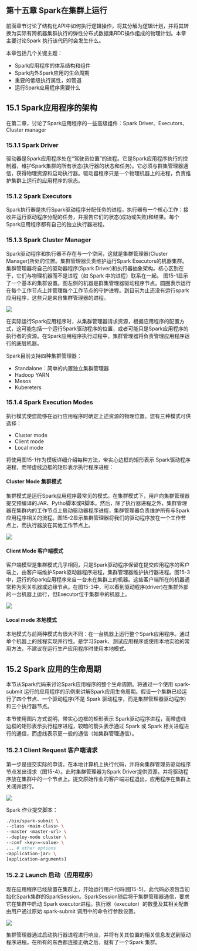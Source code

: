 ## 第十五章 Spark在集群上运行

前面章节讨论了结构化API中如何执行逻辑操作，将其分解为逻辑计划，并将其转换为实际有跨机器集群执行的弹性分布式数据集RDD操作组成的物理计划。本章主要讨论Spark 执行该代码时会发生什么。

本章包括几个关键主题：

- Spark应用程序的体系结构和组件
- Spark内外Spark应用的生命周期
- 重要的低级执行属性，如管道
- 运行Spark应用程序需要什么

## 15.1 Spark应用程序的架构

在第二章，讨论了Spark应用程序的一些高级组件：Spark Driver、Executors、Cluster manager

### 15.1.1 Spark Driver

驱动器是Spark应用程序处在“驾驶员位置”的进程。它是Spark应用程序执行的控制器，维护Spark集群的所有状态(执行器的状态和任务)。它必须与群集管理器通信，获得物理资源和启动执行器。驱动器程序只是一个物理机器上的进程，负责维护集群上运行的应用程序的状态。

### 15.1.2 Spark Executors

Spark执行器是执行Spark驱动程序分配任务的进程，执行器有一个核心工作：接收并运行驱动程序分配的任务，并报告它们的状态(成功或失败)和结果。每个Spark应用程序都有自己的独立执行器进程。

### 15.1.3 Spark Cluster Manager

Spark驱动程序和执行器不存在与一个空间，这就是集群管理器(Cluster Manager)所处的位置。集群管理器负责维护运行Spark Executors的机器集群。集群管理器将自己的驱动器程序(Spark Driver)和执行器抽象架构。核心区别在于，它们与物理机器而不是进程（如 Spark 中的进程）联系在一起。 图15-1显示了一个基本的集群设置。图左侧的机器是群集管理器驱动程序节点。圆圈表示运行在每个工作节点上并管理每个工作节点的守护进程。到目前为止还没有运行spark应用程序，这些只是来自集群管理器的进程。

![](./img/15-1.jpg)

在实际运行Spark应用程序时，从集群管理器请求资源，根据应用程序的配置方式，这可能包括一个运行Spark驱动程序的位置，或者可能只是Spark应用程序的执行者的资源。在Spark应用程序执行过程中，集群管理器将负责管理应用程序运行的底层机器。

Spark目前支持四种集群管理器：

- Standalone：简单的内置独立集群管理器
- Hadoop YARN
- Mesos
- Kubereters

### 15.1.4 Spark Execution Modes

执行模式使您能够在运行应用程序时确定上述资源的物理位置。您有三种模式可供选择：

- Cluster mode
- Client mode
- Local mode

将使用图15-1作为模板详细介绍每种方法，带实心边框的矩形表示 Spark驱动程序进程，而带虚线边框的矩形表示执行程序进程：

#### Cluster Mode 集群模式

集群模式是运行Spark应用程序最常见的模式。在集群模式下，用户向集群管理器提交预编译的JAR、Pytho脚本或R脚本。然后，除了执行器进程之外，集群管理器在集群内的工作节点上启动驱动器程序进程，集群管理器负责维护所有与Spark应用程序相关的流程。图15-2显示集群管理器将我们的驱动程序放在一个工作节点上，而执行器放在其他工作节点上。

![](./img/15-2.jpg)

#### Client Mode 客户端模式

客户端模型是集群模式几乎相同，只是Spark驱动程序保留在提交应用程序的客户端上，由客户端维护Spark驱动器程序进程，集群管理器维护执行器进程。图15-3中，运行的Spark应用程序来自一台未在集群上的机器。这些客户端所在的机器通常称为网关机器或边缘节点。在图15-3中，可以看到驱动程序(driver)在集群外部的一台机器上运行，但Executor位于集群中的机器上。

![](./img/15-3.jpg)

#### Local mode 本地模式

本地模式与前两种模式有很大不同：在一台机器上运行整个Spark应用程序。通过单个机器上的线程实现并行性。是学习Spark、测试应用程序或使用本地实验的常用方法，不建议在运行生产应用程序时使用本地模式。

## 15.2 Spark 应用的生命周期

本节从Spark代码来讨论Spark应用程序的整个生命周期。将通过一个使用 spark-submit 运行的应用程序的示例来讲解Spark应用生命周期。假设一个集群已经运行了四个节点、一个驱动程序(不是 Spark 驱动程序，而是集群管理器驱动程序)和三个执行器节点。

本节使用图片方式说明，带实心边框的矩形表示 Spark驱动程序进程，而带虚线边框的矩形表示执行程序进程，较暗的箭头表示通过 Spark 或 Spark 相关进程进行的通信，而虚线表示更一般的通信（如集群管理通信）。

### 15.2.1 Client Request 客户端请求

第一步是提交实际的申请。在本地计算机上执行代码，并将向集群管理员驱动程序节点发出请求（图15-4）。此时集群管理器为Spark Driver提供资源，并将驱动程序放在集群中的一个节点上。提交原始作业的客户端进程退出，应用程序在集群上关闭并运行。

![](./img/15-4.jpg)

Spark 作业提交脚本：

```sh
./bin/spark-submit \
--class <main-class> \
--master <master-url> \
--deploy-mode cluster \
--conf <key>=<value> \
... # other options
<application-jar> \
[application-arguments]
```

### 15.2.2 Launch 启动（应用程序）

现在应用程序已经放置在集群上，开始运行用户代码(图15-5)。此代码必须包含初始化Spark集群的SparkSession。SparkSession随后将于集群管理器通信，要求它在集群中启动 Spark executor进程。执行器（executor）的数量及其相关配置由用户通过原始 spark-submit 调用中的命令行参数设置。

![](./img/15-5.jpg)

集群管理器通过启动执行器进程进行响应，并将有关其位置的相关信息发送到驱动程序进程。在所有的东西都连接正确之后，就有了一个Spark 集群。